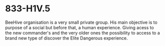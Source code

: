 # 833-H1V.5
BeeHive organisation is a very small private group. His main objective is to purpose of a social but before that, a human experience. Giving acess to the new commander's and the very older ones the possibility to access to a brand new type of discover the Elite Dangerous experience.
